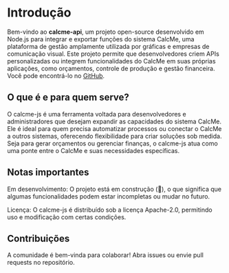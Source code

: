# Introdução

Bem-vindo ao **calcme-api**, um projeto open-source desenvolvido em Node.js para integrar e exportar funções do sistema CalcMe, uma plataforma de gestão amplamente utilizada por gráficas e empresas de comunicação visual. Este projeto permite que desenvolvedores criem APIs personalizadas ou integrem funcionalidades do CalcMe em suas próprias aplicações, como orçamentos, controle de produção e gestão financeira. Você pode encontrá-lo no [GitHub](https://github.com/icleitoncosta/calcme-api).

## O que é e para quem serve?

O calcme-js é uma ferramenta voltada para desenvolvedores e administradores que desejam expandir as capacidades do sistema CalcMe. Ele é ideal para quem precisa automatizar processos ou conectar o CalcMe a outros sistemas, oferecendo flexibilidade para criar soluções sob medida. Seja para gerar orçamentos ou gerenciar finanças, o calcme-js atua como uma ponte entre o CalcMe e suas necessidades específicas.

## Notas importantes
Em desenvolvimento: O projeto está em construção (🚧), o que significa que algumas funcionalidades podem estar incompletas ou mudar no futuro.

Licença: O calcme-js é distribuído sob a licença Apache-2.0, permitindo uso e modificação com certas condições.

## Contribuições
A comunidade é bem-vinda para colaborar! Abra issues ou envie pull requests no repositório.